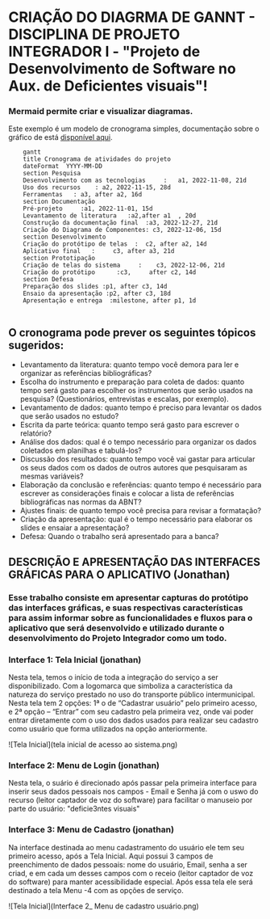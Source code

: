 # CRIAÇÃO DO DIAGRMA DE GANNT - DISCIPLINA DE PROJETO INTEGRADOR I - "Projeto de Desenvolvimento de Software no Aux. de Deficientes visuais"!

### Mermaid permite criar e visualizar diagramas.

Este exemplo é um modelo de cronograma simples, documentação sobre o gráfico de está [disponível aqui](https://github.com/mermaid-js/mermaid/blob/develop/docs/gantt.md).

```mermaid
    gantt
    title Cronograma de atividades do projeto
    dateFormat  YYYY-MM-DD
    section Pesquisa
    Desenvolvimento com as tecnologias     :   a1, 2022-11-08, 21d
    Uso dos recursos    : a2, 2022-11-15, 28d
    Ferramentas   : a3, after a2, 16d
    section Documentação
    Pré-projeto     :a1, 2022-11-01, 15d
    Levantamento de literatura   :a2,after a1  , 20d
    Construção da documentação final  :a3, 2022-12-27, 21d
    Criação do Diagrama de Componentes: c3, 2022-12-06, 15d
    section Desenvolvimento
    Criação do protótipo de telas  :  c2, after a2, 14d
    Aplicativo final   :     c3, after a3, 21d
    section Prototipação
    Criação de telas do sistema     :    c3, 2022-12-06, 21d
    Criação do protótipo      :c3,     after c2, 14d
    section Defesa
    Preparação dos slides :p1, after c3, 14d
    Ensaio da apresentação :p2, after c3, 18d
    Apresentação e entrega  :milestone, after p1, 1d
    
``` 

## O cronograma pode prever os seguintes tópicos sugeridos:

- Levantamento da literatura: quanto tempo você demora para ler e organizar as referências bibliográficas? 
- Escolha do instrumento e preparação para coleta de dados: quanto tempo será gasto para escolher os instrumentos que serão usados na pesquisa? (Questionários,           entrevistas e escalas, por exemplo). 
- Levantamento de dados: quanto tempo é preciso para levantar os dados que serão usados no estudo? 
- Escrita da parte teórica: quanto tempo será gasto para escrever o relatório? 
- Análise dos dados: qual é o tempo necessário para organizar os dados coletados em planilhas e tabulá-los? 
- Discussão dos resultados: quanto tempo você vai gastar para articular os seus dados com os dados de outros autores que pesquisaram as mesmas variáveis? 
- Elaboração da conclusão e referências: quanto tempo é necessário para escrever as considerações finais e colocar a lista de referências bibliográficas nas normas       da ABNT? 
- Ajustes finais: de quanto tempo você precisa para revisar a formatação? 
- Criação da apresentação: qual é o tempo necessário para elaborar os slides e ensaiar a apresentação? 
- Defesa: Quando o trabalho será apresentado para a banca? 


## DESCRIÇÃO E APRESENTAÇÃO DAS INTERFACES GRÁFICAS PARA O APLICATIVO (Jonathan)
### Esse trabalho consiste em apresentar capturas do protótipo das interfaces gráficas, e suas respectivas características para assim informar sobre as                 funcionalidades e fluxos para o aplicativo que será desenvolvido e utilizado durante o desenvolvimento do Projeto Integrador como um todo.

### Interface 1: Tela Inicial (jonathan)
Nesta tela, temos o início de toda a integração do serviço a ser disponibilizado. Com a logomarca que simboliza a característica da natureza do serviço prestado no     uso do transporte público intermunicipal. Nesta tela tem 2 opções: 1ª o de “Cadastrar usuário” pelo primeiro acesso, e 2ª opção – “Entrar” com seu cadastro pela       primeira vez, onde vai poder entrar diretamente com o uso dos dados usados para realizar seu cadastro como usuário que forma utilizados na opção anteriormente.

![Tela Inicial](tela inicial de acesso ao sistema.png)

    
### Interface 2: Menu de Login (jonathan)
Nesta tela, o suário é direcionado após passar pela primeira interface para inserir seus dados pessoais nos campos - Email e Senha já com o uswo do recurso (leitor     captador de voz do software)  para facilitar o manuseio por parte do usuário: "deficie3ntes visuais"


### Interface 3: Menu de Cadastro (jonathan)
Na interface destinada ao menu cadastramento do usuário ele tem seu primeiro acesso, após a Tela Inicial. Aqui possui 3 campos de preenchimento de dados pessoais:     nome do usuário, Email, senha a ser criad, e em cada um desses campos com o receio (leitor captador de voz do software) para manter acessibilidade especial. Após       essa tela ele será destinado a tela Menu -4 com as opções de serviço.

![Tela Inicial](Interface 2_ Menu de cadastro usuário.png)


    

    
    
    
   
